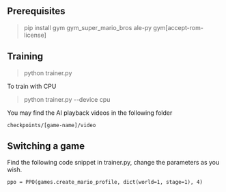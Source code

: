
## Prerequisites
> pip install gym gym_super_mario_bros ale-py gym[accept-rom-license]

## Training
> python trainer.py

To train with CPU
> python trainer.py --device cpu

You may find the AI playback videos in the following folder

```
checkpoints/[game-name]/video
```

## Switching a game
Find the following code snippet in trainer.py, change the parameters as you wish.
```
ppo = PPO(games.create_mario_profile, dict(world=1, stage=1), 4)
```
